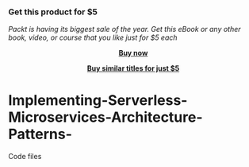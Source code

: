 
### Get this product for $5

<i>Packt is having its biggest sale of the year. Get this eBook or any other book, video, or course that you like just for $5 each</i>


<b><p align='center'>[Buy now](https://packt.link/9781788839570)</p></b>


<b><p align='center'>[Buy similar titles for just $5](https://subscription.packtpub.com/search)</p></b>


# Implementing-Serverless-Microservices-Architecture-Patterns-
Code files
